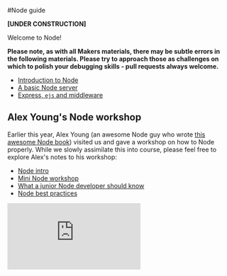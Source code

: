 #Node guide

**[UNDER CONSTRUCTION]**

Welcome to Node!

**Please note, as with all Makers materials, there may be subtle errors in the following materials. Please try to approach those as challenges on which to polish your debugging skills - pull requests always welcome.**

* [Introduction to Node](/node/intro_to_node.md)
* [A basic Node server](/node/basic_node_server.md)
* [Express, `ejs` and middleware](/node/express_ejs.md)

## Alex Young's Node workshop

Earlier this year, Alex Young (an awesome Node guy who wrote [this awesome Node book](http://www.manning.com/young/)) visited us and gave a workshop on how to Node properly. While we slowly assimilate this into course, please feel free to explore Alex's notes to his workshop:

* [Node intro](/node/alexyoung/node_intro.md)
* [Mini Node workshop](/node/alexyoung/node_workshop.md)
* [What a junior Node developer should know](/node/alexyoung/node_jr_checklist.md)
* [Node best practices](/node/alexyoung/node_best_practices.md)


![Tracking pixel](https://githubanalytics.herokuapp.com/course/pills/node_guide.md)
